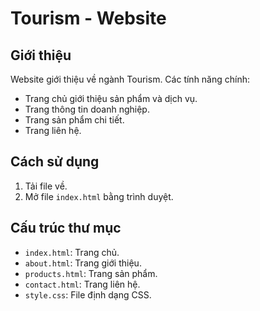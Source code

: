 # Tourism - Website

## Giới thiệu
Website giới thiệu về ngành Tourism. Các tính năng chính:
- Trang chủ giới thiệu sản phẩm và dịch vụ.
- Trang thông tin doanh nghiệp.
- Trang sản phẩm chi tiết.
- Trang liên hệ.

## Cách sử dụng
1. Tải file về.
2. Mở file `index.html` bằng trình duyệt.

## Cấu trúc thư mục
- `index.html`: Trang chủ.
- `about.html`: Trang giới thiệu.
- `products.html`: Trang sản phẩm.
- `contact.html`: Trang liên hệ.
- `style.css`: File định dạng CSS.
